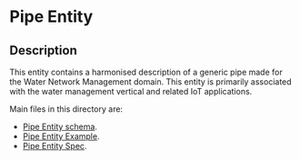 # Pipe Entity

## Description
This entity contains a harmonised description of a generic pipe made for the Water Network Management domain. This entity is primarily associated with the water management vertical and related IoT applications.

Main files in this directory are:

-   [Pipe Entity schema](schema.json).
-   [Pipe Entity Example](example-normalized-ld).
-   [Pipe Entity Spec](doc/spec.md).